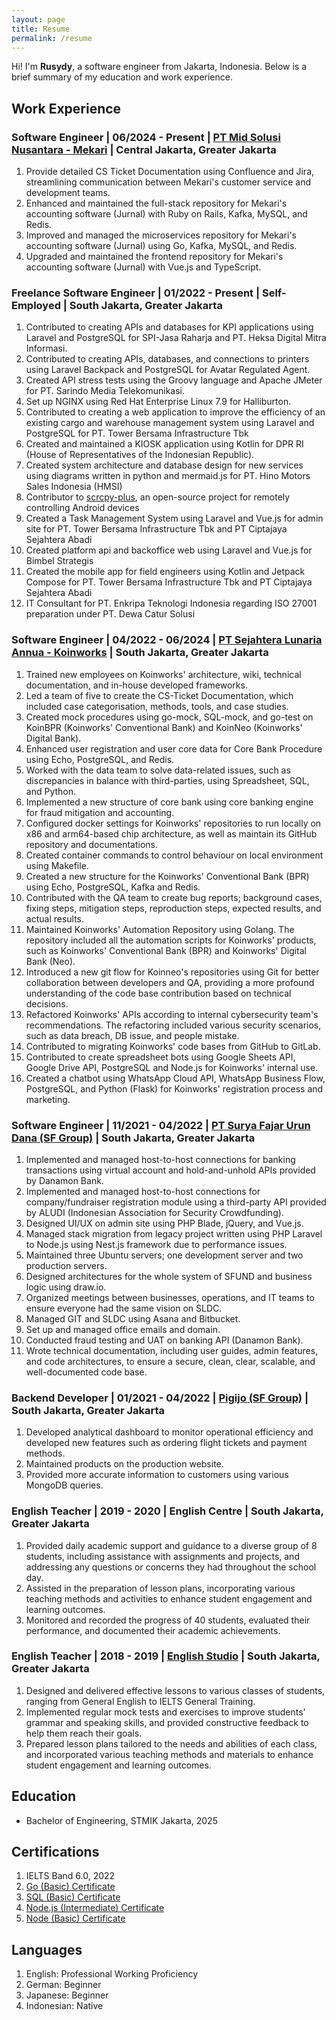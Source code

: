 ```yaml
---
layout: page
title: Resume
permalink: /resume
---
```


Hi! I'm **Rusydy**, a software engineer from Jakarta, Indonesia. Below is a brief summary of my education and work experience.

## Work Experience

### **Software Engineer** | 06/2024 - Present | **[PT Mid Solusi Nusantara - Mekari](https://mekari.com/)** | Central Jakarta, Greater Jakarta

1. Provide detailed CS Ticket Documentation using Confluence and Jira, streamlining communication between Mekari's customer service and development teams.
2. Enhanced and maintained the full-stack repository for Mekari's accounting software (Jurnal) with Ruby on Rails, Kafka, MySQL, and Redis.
3. Improved and managed the microservices repository for Mekari's accounting software (Jurnal) using Go, Kafka, MySQL, and Redis.
4. Upgraded and maintained the frontend repository for Mekari's accounting software (Jurnal) with Vue.js and TypeScript.

### **Freelance Software Engineer** | 01/2022 - Present | **Self-Employed** | South Jakarta, Greater Jakarta

1. Contributed to creating APIs and databases for KPI applications using Laravel and PostgreSQL for SPI-Jasa Raharja and PT. Heksa Digital Mitra Informasi.
2. Contributed to creating APIs, databases, and connections to printers using Laravel Backpack and PostgreSQL for Avatar Regulated Agent.
3. Created API stress tests using the Groovy language and Apache JMeter for PT. Sarindo Media Telekomunikasi.
4. Set up NGINX using Red Hat Enterprise Linux 7.9 for Halliburton.
5. Contributed to creating a web application to improve the efficiency of an existing cargo and warehouse management system using Laravel and PostgreSQL for PT. Tower Bersama Infrastructure Tbk
6. Created and maintained a KIOSK application using Kotlin for DPR RI (House of Representatives of the Indonesian Republic).
7. Created system architecture and database design for new services using diagrams written in python and mermaid.js for PT. Hino Motors Sales Indonesia (HMSI)
8. Contributor to [scrcpy-plus](https://github.com/Frontesque/scrcpy-plus), an open-source project for remotely controlling Android devices
9. Created a Task Management System using Laravel and Vue.js for admin site for PT. Tower Bersama Infrastructure Tbk and PT Ciptajaya Sejahtera Abadi
10. Created platform api and backoffice web using Laravel and Vue.js for Bimbel Strategis
11. Created the mobile app for field engineers using Kotlin and Jetpack Compose for PT. Tower Bersama Infrastructure Tbk and PT Ciptajaya Sejahtera Abadi
12. IT Consultant for PT. Enkripa Teknologi Indonesia regarding ISO 27001 preparation under PT. Dewa Catur Solusi

### **Software Engineer** | 04/2022 - 06/2024 | **[PT Sejahtera Lunaria Annua - Koinworks](https://koinworks.com/)** | South Jakarta, Greater Jakarta

1. Trained new employees on Koinworks' architecture, wiki, technical documentation, and in-house developed frameworks.
2. Led a team of five to create the CS-Ticket Documentation, which included case categorisation, methods, tools, and case studies.
3. Created mock procedures using go-mock, SQL-mock, and go-test on KoinBPR (Koinworks' Conventional Bank) and KoinNeo (Koinworks' Digital Bank).
4. Enhanced user registration and user core data for Core Bank Procedure using Echo, PostgreSQL, and Redis.
5. Worked with the data team to solve data-related issues, such as discrepancies in balance with third-parties, using Spreadsheet, SQL, and Python.
6. Implemented a new structure of core bank using core banking engine for fraud mitigation and accounting.
7. Configured docker settings for Koinworks' repositories to run locally on x86 and arm64-based chip architecture, as well as maintain its GitHub repository and documentations.
8. Created container commands to control behaviour on local environment using Makefile.
9. Created a new structure for the Koinworks' Conventional Bank (BPR) using Echo, PostgreSQL, Kafka and Redis.
10. Contributed with the QA team to create bug reports; background cases, fixing steps, mitigation steps, reproduction steps, expected results, and actual results.
11. Maintained Koinworks' Automation Repository using Golang. The repository included all the automation scripts for Koinworks' products, such as Koinworks' Conventional Bank (BPR) and Koinworks' Digital Bank (Neo).
12. Introduced a new git flow for Koinneo's repositories using Git for better collaboration between developers and QA, providing a more profound understanding of the code base contribution based on technical decisions.
13. Refactored Koinworks' APIs according to internal cybersecurity team's recommendations. The refactoring included various security scenarios, such as data breach, DB issue, and people mistake.
14. Contributed to migrating Koinworks' code bases from GitHub to GitLab.
15. Contributed to create spreadsheet bots using Google Sheets API, Google Drive API, PostgreSQL and Node.js for Koinworks' internal use.
16. Created a chatbot using WhatsApp Cloud API, WhatsApp Business Flow, PostgreSQL, and Python (Flask) for Koinworks' registration process and marketing.

### **Software Engineer** | 11/2021 - 04/2022 | **[PT Surya Fajar Urun Dana (SF Group)](https://sfund.id/)** | South Jakarta, Greater Jakarta

1. Implemented and managed host-to-host connections for banking transactions using virtual account and hold-and-unhold APIs provided by Danamon Bank.
2. Implemented and managed host-to-host connections for company/fundraiser registration module using a third-party API provided by ALUDI (Indonesian Association for Security Crowdfunding).
3. Designed UI/UX on admin site using PHP Blade, jQuery, and Vue.js.
4. Managed stack migration from legacy project written using PHP Laravel to Node.js using Nest.js framework due to performance issues.
5. Maintained three Ubuntu servers; one development server and two production servers.
6. Designed architectures for the whole system of SFUND and business logic using draw.io.
7. Organized meetings between businesses, operations, and IT teams to ensure everyone had the same vision on SLDC.
8. Managed GIT and SLDC using Asana and Bitbucket.
9. Set up and managed office emails and domain.
10. Conducted fraud testing and UAT on banking API (Danamon Bank).
11. Wrote technical documentation, including user guides, admin features, and code architectures, to ensure a secure, clean, clear, scalable, and well-documented code base.

### **Backend Developer** | 01/2021 - 04/2022 | **[Pigijo (SF Group)](https://pigijo.com/)** | South Jakarta, Greater Jakarta

1. Developed analytical dashboard to monitor operational efficiency and developed new features such as ordering flight tickets and payment methods.
2. Maintained products on the production website.
3. Provided more accurate information to customers using various MongoDB queries.

### **English Teacher** | 2019 - 2020 | **English Centre** | South Jakarta, Greater Jakarta

1. Provided daily academic support and guidance to a diverse group of 8 students, including assistance with assignments and projects, and addressing any questions or concerns they had throughout the school day.
2. Assisted in the preparation of lesson plans, incorporating various teaching methods and activities to enhance student engagement and learning outcomes.
3. Monitored and recorded the progress of 40 students, evaluated their performance, and documented their academic achievements.

### **English Teacher** | 2018 - 2019 | **[English Studio](https://englishstudio.id/)** | South Jakarta, Greater Jakarta

1. Designed and delivered effective lessons to various classes of students, ranging from General English to IELTS General Training.
2. Implemented regular mock tests and exercises to improve students' grammar and speaking skills, and provided constructive feedback to help them reach their goals.
3. Prepared lesson plans tailored to the needs and abilities of each class, and incorporated various teaching methods and materials to enhance student engagement and learning outcomes.

## Education

- Bachelor of Engineering, STMIK Jakarta, 2025

## Certifications

1. IELTS Band 6.0, 2022
2. [Go (Basic) Certificate](https://www.hackerrank.com/certificates/26764942e980)
3. [SQL (Basic) Certificate](https://www.hackerrank.com/certificates/016b39b327dc)
4. [Node.js (Intermediate) Certificate](https://www.hackerrank.com/certificates/07bf888ca311)
5. [Node (Basic) Certificate](https://www.hackerrank.com/certificates/fbe0b27b6e4c)

## Languages

1. English: Professional Working Proficiency
2. German: Beginner
3. Japanese: Beginner
4. Indonesian: Native
